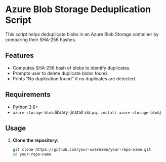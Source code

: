 # Azure Blob Storage Deduplication Script

This script helps deduplicate blobs in an Azure Blob Storage container by comparing their SHA-256 hashes.

## Features

- Computes SHA-256 hash of blobs to identify duplicates.
- Prompts user to delete duplicate blobs found.
- Prints "No duplication found" if no duplicates are detected.

## Requirements

- Python 3.6+
- `azure-storage-blob` library (install via `pip install azure-storage-blob`)

## Usage

1. **Clone the repository:**
   ```bash
   git clone https://github.com/your-username/your-repo-name.git
   cd your-repo-name
